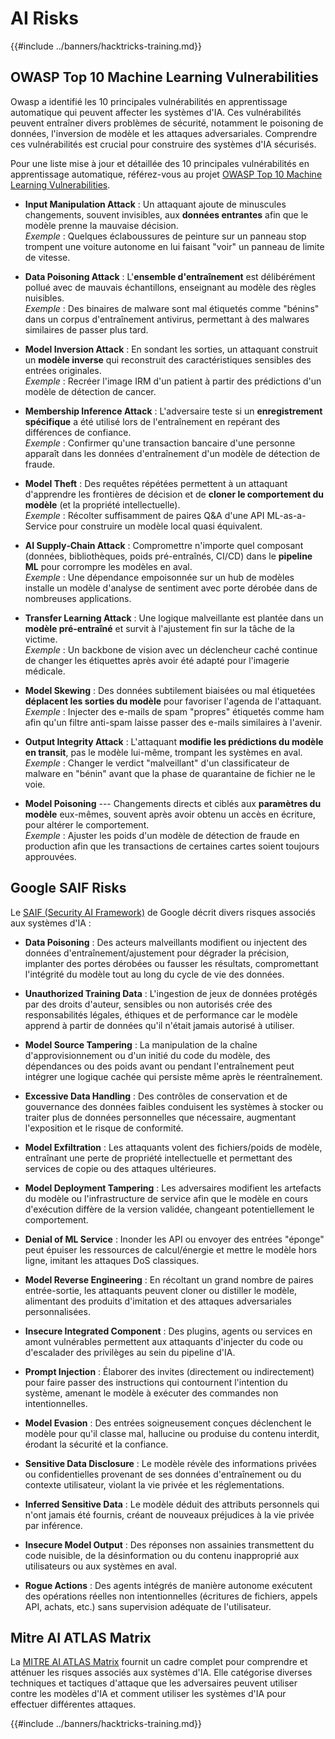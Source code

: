 # AI Risks

{{#include ../banners/hacktricks-training.md}}

## OWASP Top 10 Machine Learning Vulnerabilities

Owasp a identifié les 10 principales vulnérabilités en apprentissage automatique qui peuvent affecter les systèmes d'IA. Ces vulnérabilités peuvent entraîner divers problèmes de sécurité, notamment le poisoning de données, l'inversion de modèle et les attaques adversariales. Comprendre ces vulnérabilités est crucial pour construire des systèmes d'IA sécurisés.

Pour une liste mise à jour et détaillée des 10 principales vulnérabilités en apprentissage automatique, référez-vous au projet [OWASP Top 10 Machine Learning Vulnerabilities](https://owasp.org/www-project-machine-learning-security-top-10/).

- **Input Manipulation Attack** : Un attaquant ajoute de minuscules changements, souvent invisibles, aux **données entrantes** afin que le modèle prenne la mauvaise décision.\
*Exemple* : Quelques éclaboussures de peinture sur un panneau stop trompent une voiture autonome en lui faisant "voir" un panneau de limite de vitesse.

- **Data Poisoning Attack** : L'**ensemble d'entraînement** est délibérément pollué avec de mauvais échantillons, enseignant au modèle des règles nuisibles.\
*Exemple* : Des binaires de malware sont mal étiquetés comme "bénins" dans un corpus d'entraînement antivirus, permettant à des malwares similaires de passer plus tard.

- **Model Inversion Attack** : En sondant les sorties, un attaquant construit un **modèle inverse** qui reconstruit des caractéristiques sensibles des entrées originales.\
*Exemple* : Recréer l'image IRM d'un patient à partir des prédictions d'un modèle de détection de cancer.

- **Membership Inference Attack** : L'adversaire teste si un **enregistrement spécifique** a été utilisé lors de l'entraînement en repérant des différences de confiance.\
*Exemple* : Confirmer qu'une transaction bancaire d'une personne apparaît dans les données d'entraînement d'un modèle de détection de fraude.

- **Model Theft** : Des requêtes répétées permettent à un attaquant d'apprendre les frontières de décision et de **cloner le comportement du modèle** (et la propriété intellectuelle).\
*Exemple* : Récolter suffisamment de paires Q&A d'une API ML-as-a-Service pour construire un modèle local quasi équivalent.

- **AI Supply‑Chain Attack** : Compromettre n'importe quel composant (données, bibliothèques, poids pré-entraînés, CI/CD) dans le **pipeline ML** pour corrompre les modèles en aval.\
*Exemple* : Une dépendance empoisonnée sur un hub de modèles installe un modèle d'analyse de sentiment avec porte dérobée dans de nombreuses applications.

- **Transfer Learning Attack** : Une logique malveillante est plantée dans un **modèle pré-entraîné** et survit à l'ajustement fin sur la tâche de la victime.\
*Exemple* : Un backbone de vision avec un déclencheur caché continue de changer les étiquettes après avoir été adapté pour l'imagerie médicale.

- **Model Skewing** : Des données subtilement biaisées ou mal étiquetées **déplacent les sorties du modèle** pour favoriser l'agenda de l'attaquant.\
*Exemple* : Injecter des e-mails de spam "propres" étiquetés comme ham afin qu'un filtre anti-spam laisse passer des e-mails similaires à l'avenir.

- **Output Integrity Attack** : L'attaquant **modifie les prédictions du modèle en transit**, pas le modèle lui-même, trompant les systèmes en aval.\
*Exemple* : Changer le verdict "malveillant" d'un classificateur de malware en "bénin" avant que la phase de quarantaine de fichier ne le voie.

- **Model Poisoning** --- Changements directs et ciblés aux **paramètres du modèle** eux-mêmes, souvent après avoir obtenu un accès en écriture, pour altérer le comportement.\
*Exemple* : Ajuster les poids d'un modèle de détection de fraude en production afin que les transactions de certaines cartes soient toujours approuvées.


## Google SAIF Risks

Le [SAIF (Security AI Framework)](https://saif.google/secure-ai-framework/risks) de Google décrit divers risques associés aux systèmes d'IA :

- **Data Poisoning** : Des acteurs malveillants modifient ou injectent des données d'entraînement/ajustement pour dégrader la précision, implanter des portes dérobées ou fausser les résultats, compromettant l'intégrité du modèle tout au long du cycle de vie des données.

- **Unauthorized Training Data** : L'ingestion de jeux de données protégés par des droits d'auteur, sensibles ou non autorisés crée des responsabilités légales, éthiques et de performance car le modèle apprend à partir de données qu'il n'était jamais autorisé à utiliser.

- **Model Source Tampering** : La manipulation de la chaîne d'approvisionnement ou d'un initié du code du modèle, des dépendances ou des poids avant ou pendant l'entraînement peut intégrer une logique cachée qui persiste même après le réentraînement.

- **Excessive Data Handling** : Des contrôles de conservation et de gouvernance des données faibles conduisent les systèmes à stocker ou traiter plus de données personnelles que nécessaire, augmentant l'exposition et le risque de conformité.

- **Model Exfiltration** : Les attaquants volent des fichiers/poids de modèle, entraînant une perte de propriété intellectuelle et permettant des services de copie ou des attaques ultérieures.

- **Model Deployment Tampering** : Les adversaires modifient les artefacts du modèle ou l'infrastructure de service afin que le modèle en cours d'exécution diffère de la version validée, changeant potentiellement le comportement.

- **Denial of ML Service** : Inonder les API ou envoyer des entrées "éponge" peut épuiser les ressources de calcul/énergie et mettre le modèle hors ligne, imitant les attaques DoS classiques.

- **Model Reverse Engineering** : En récoltant un grand nombre de paires entrée-sortie, les attaquants peuvent cloner ou distiller le modèle, alimentant des produits d'imitation et des attaques adversariales personnalisées.

- **Insecure Integrated Component** : Des plugins, agents ou services en amont vulnérables permettent aux attaquants d'injecter du code ou d'escalader des privilèges au sein du pipeline d'IA.

- **Prompt Injection** : Élaborer des invites (directement ou indirectement) pour faire passer des instructions qui contournent l'intention du système, amenant le modèle à exécuter des commandes non intentionnelles.

- **Model Evasion** : Des entrées soigneusement conçues déclenchent le modèle pour qu'il classe mal, hallucine ou produise du contenu interdit, érodant la sécurité et la confiance.

- **Sensitive Data Disclosure** : Le modèle révèle des informations privées ou confidentielles provenant de ses données d'entraînement ou du contexte utilisateur, violant la vie privée et les réglementations.

- **Inferred Sensitive Data** : Le modèle déduit des attributs personnels qui n'ont jamais été fournis, créant de nouveaux préjudices à la vie privée par inférence.

- **Insecure Model Output** : Des réponses non assainies transmettent du code nuisible, de la désinformation ou du contenu inapproprié aux utilisateurs ou aux systèmes en aval.

- **Rogue Actions** : Des agents intégrés de manière autonome exécutent des opérations réelles non intentionnelles (écritures de fichiers, appels API, achats, etc.) sans supervision adéquate de l'utilisateur.

## Mitre AI ATLAS Matrix

La [MITRE AI ATLAS Matrix](https://atlas.mitre.org/matrices/ATLAS) fournit un cadre complet pour comprendre et atténuer les risques associés aux systèmes d'IA. Elle catégorise diverses techniques et tactiques d'attaque que les adversaires peuvent utiliser contre les modèles d'IA et comment utiliser les systèmes d'IA pour effectuer différentes attaques.


{{#include ../banners/hacktricks-training.md}}
